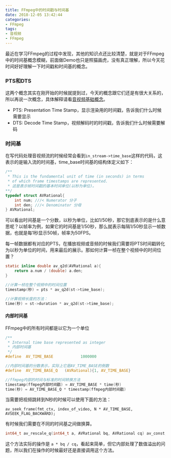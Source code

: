 ```yaml
---
title: FFmpeg中的时间戳与时间基
date: 2018-12-05 13:42:44
categories: 
- FFmpeg
tags:
- 音视频
- FFmpeg
---
```


最近在学习FFmpeg的过程中发现，其他的知识点还比较清楚，就是对于FFmpeg中的时间基概念模糊，前面做Demo也只是照猫画虎，没有真正理解，所以今天花时间好好理解一下时间戳和时间基的概念。

### PTS和DTS

这两个概念其实在刚开始的时候就提到过，今天的概念跟它们还是有很大关系的，所以再说一次概念，具体解释请看[音视频基础概念](https://www.jianshu.com/p/e3acc140aa90)。

- PTS: Presentation Time Stamp，显示渲染用的时间戳，告诉我们什么时候需要显示
- DTS: Decode Time Stamp，视频解码时的时间戳，告诉我们什么时候需要解码



### 时间基

在写代码处理音视频流的时候经常会看到`in_stream->time_base`这样的代码，这表示的是输入流的时间基，time_base时间基的结构体定义如下：

```C
/**
 * This is the fundamental unit of time (in seconds) in terms
 * of which frame timestamps are represented.
 * 这是表示帧时间戳的基本时间单位(以秒为单位)。
**/
typedef struct AVRational{
    int num; ///< Numerator 分子
    int den; ///< Denominator 分母
} AVRational;
```

可以看出时间基是一个分数，以秒为单位，比如1/50秒，那它到底表示的是什么意思呢？以帧率为例，如果它的时间基是1/50秒，那么就表示每隔1/50秒显示一帧数据，也就是每1秒显示50帧，帧率为50FPS。

每一帧数据都有对应的PTS，在播放视频或音频的时候我们需要将PTS时间戳转化为以秒为单位的时间，用来最后的展示。那如何计算一桢在整个视频中的时间位置？

```c
static inline double av_q2d(AVRational a){
    return a.num / (double) a.den;
}

//计算一桢在整个视频中的时间位置
timestamp(秒) = pts * av_q2d(st->time_base);

//计算视频长度的方法：
time(秒) = st->duration * av_q2d(st->time_base);
```

#### 内部时间基

FFmpeg中的所有时间都是以它为一个单位

```c
/**
 * Internal time base represented as integer
 * 内部时间基
 */
#define  AV_TIME_BASE            1000000

//内部时间基的分数表示，实际上它是AV_TIME_BASE的倒数
#define  AV_TIME_BASE_Q   (AVRational){1, AV_TIME_BASE}

//ffmpeg内部的时间与标准的时间转换方法
timestamp(ffmpeg内部时间戳) = AV_TIME_BASE * time(秒)
time(秒) = AV_TIME_BASE_Q * timestamp(ffmpeg内部时间戳)
```

当需要把视频跳转到N秒的时候可以使用下面的方法：

```
av_seek_frame(fmt_ctx, index_of_video, N * AV_TIME_BASE, AVSEEK_FLAG_BACKWARD);
```

有时候我们需要在不同的时间基之间做换算。

```c
int64_t av_rescale_q(int64_t a, AVRational bq, AVRational cq) av_const;
```

这个方法实际的操作是 `a * bq / cq`，看起来简单，但它内部处理了数值溢出的问题，所以我们在操作的时候最好还是直接调用这个方法。